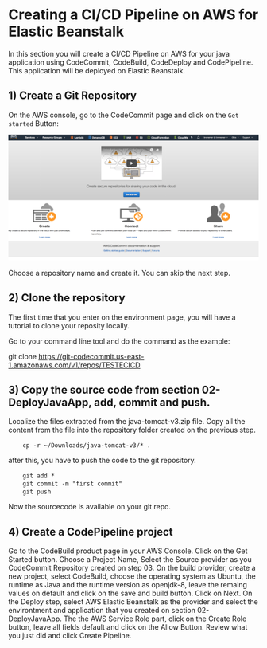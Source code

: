 # Creating a CI/CD Pipeline on AWS for Elastic Beanstalk

In this section you will create a CI/CD Pipeline on AWS for your java application using CodeCommit, CodeBuild, CodeDeploy and CodePipeline. This application will be deployed on Elastic Beanstalk.


## 1) Create a Git Repository

On the AWS console, go to the CodeCommit page and click on the `Get started` Button:

![ccgettingstarted](https://github.com/bemer/aws-eb-workshop/blob/master/05-ContinuousIntegration/images/ccgetstarted.png)


Choose a repository name and create it. You can skip the next step.

## 2) Clone the repository

The first time that you enter on the environment page, you will have a tutorial to clone your reposity locally.

Go to your command line tool and do the command as the example:

git clone https://git-codecommit.us-east-1.amazonaws.com/v1/repos/TESTECICD

## 3) Copy the source code from section 02-DeployJavaApp, add, commit and push.

Localize the files extracted from the java-tomcat-v3.zip file. Copy all the content from the file into the repository folder created on the previous step.

        cp -r ~/Downloads/java-tomcat-v3/* .

after this, you have to push the code to the git repository.

        git add *
        git commit -m "first commit"
        git push

Now the sourcecode is available on your git repo.

## 4) Create a CodePipeline project

Go to the CodeBuild product page in your AWS Console.
Click on the Get Started button.
Choose a Project Name, Select the Source provider as you CodeCommit Repository created on step 03.
On the build provider, create a new project, select CodeBuild, choose the operating system as Ubuntu, the runtime as Java and the runtime version as openjdk-8, leave the remaing values on default and click on the save and build button. Click on Next.
On the Deploy step, select AWS Elastic Beanstalk as the provider and select the environtment and application that you created on section  02-DeployJavaApp.
The the AWS Service Role part, click on the Create Role button, leave all fields default and click on the Allow Button.
Review what you just did and click Create Pipeline.
